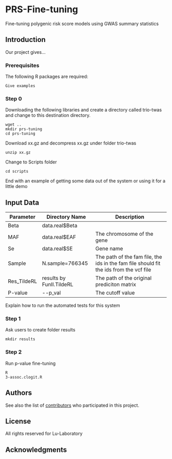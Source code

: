 # PRS-Fine-tuning
Fine-tuning polygenic risk score models using GWAS summary statistics

## Introduction

Our project gives...

### Prerequisites

The following R packages are required:


```
Give examples
```

### Step 0
Downloading the following libraries and create a directory called trio-twas and change to this destination directory.

```
wget ..
mkdir prs-tuning
cd prs-tuning
```
Download xx.gz and decompress xx.gz under folder trio-twas
```
unzip xx.gz

```

Change to Scripts folder 
```
cd scripts
```


End with an example of getting some data out of the system or using it for a little demo

## Input Data
| Parameter                   | Directory Name | Description                                                                  |
|----------------------------|----------------|------------------------------------------------------------------------------|
| Beta            |  data.real$Beta     |  |
| MAF         | data.real$EAF          | The chromosome of the gene        |
| Se              | data.real$SE        | Gene name                        |                                                    
| Sample          |N.sample=766345 | The path of the fam file, the ids in the fam file should fit the ids from the vcf file  |
| Res_TildeRL         |results by FunII.TildeRL | The path of the original prediciton matrix  |
|P-value        |--p_val | The cutoff value|

Explain how to run the automated tests for this system

### Step 1

Ask users to create folder results
```
mkdir results
```

### Step 2
Run p-value fine-tuning

```
R 
3-assoc.clogit.R
```





## Authors


See also the list of [contributors](##) who participated in this project.

## License

All rights reserved for Lu-Laboratory

## Acknowledgments


